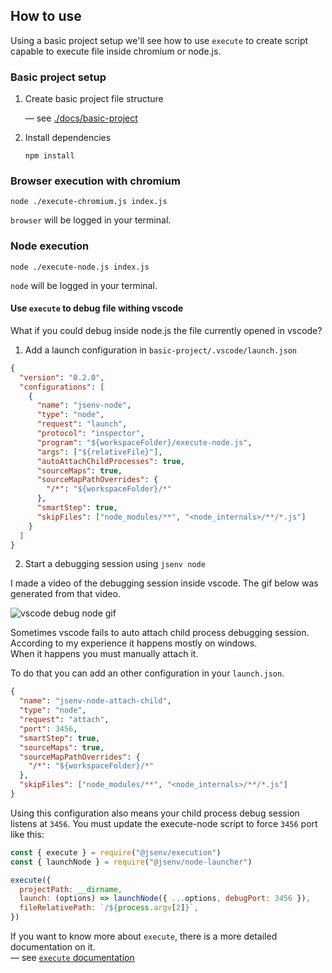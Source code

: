 ## How to use

Using a basic project setup we'll see how to use `execute` to create script capable to execute file inside chromium or node.js.

### Basic project setup

1. Create basic project file structure

   — see [./docs/basic-project](./docs/basic-project)

2. Install dependencies

   ```console
   npm install
   ```

### Browser execution with chromium

```console
node ./execute-chromium.js index.js
```

`browser` will be logged in your terminal.

### Node execution

```console
node ./execute-node.js index.js
```

`node` will be logged in your terminal.

#### Use `execute` to debug file withing vscode

What if you could debug inside node.js the file currently opened in vscode?<br />

1. Add a launch configuration in `basic-project/.vscode/launch.json`

```json
{
  "version": "0.2.0",
  "configurations": [
    {
      "name": "jsenv-node",
      "type": "node",
      "request": "launch",
      "protocol": "inspector",
      "program": "${workspaceFolder}/execute-node.js",
      "args": ["${relativeFile}"],
      "autoAttachChildProcesses": true,
      "sourceMaps": true,
      "sourceMapPathOverrides": {
        "/*": "${workspaceFolder}/*"
      },
      "smartStep": true,
      "skipFiles": ["node_modules/**", "<node_internals>/**/*.js"]
    }
  ]
}
```

2. Start a debugging session using `jsenv node`

I made a video of the debugging session inside vscode. The gif below was generated from that video.

![vscode debug node gif](./docs/vscode-debug-node.gif)

Sometimes vscode fails to auto attach child process debugging session.<br />
According to my experience it happens mostly on windows.<br />
When it happens you must manually attach it.<br />

To do that you can add an other configuration in your `launch.json`.

```json
{
  "name": "jsenv-node-attach-child",
  "type": "node",
  "request": "attach",
  "port": 3456,
  "smartStep": true,
  "sourceMaps": true,
  "sourceMapPathOverrides": {
    "/*": "${workspaceFolder}/*"
  },
  "skipFiles": ["node_modules/**", "<node_internals>/**/*.js"]
}
```

Using this configuration also means your child process debug session listens at `3456`. You must update the execute-node script to force `3456` port like this:

```js
const { execute } = require("@jsenv/execution")
const { launchNode } = require("@jsenv/node-launcher")

execute({
  projectPath: __dirname,
  launch: (options) => launchNode({ ...options, debugPort: 3456 }),
  fileRelativePath: `/${process.argv[2]}`,
})
```

If you want to know more about `execute`, there is a more detailed documentation on it.<br />
— see [`execute` documentation](./docs/execute-doc.md)
